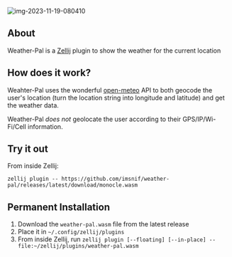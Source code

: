 ![img-2023-11-19-080410](https://github.com/imsnif/weather-pal/assets/795598/52f2d2e5-b9b8-4cf2-ab5e-c2554db71741)


## About

Weather-Pal is a [Zellij](https://github.com/zellij-org/zellij) plugin to show the weather for the current location

## How does it work?
Weahter-Pal uses the wonderful [open-meteo](https://open-meteo.com) API to both geocode the user's location (turn the location string into longitude and latitude) and get the weather data.

Weather-Pal *does not* geolocate the user according to their GPS/IP/Wi-Fi/Cell information.

## Try it out 
From inside Zellij:

```
zellij plugin -- https://github.com/imsnif/weather-pal/releases/latest/download/monocle.wasm
```

## Permanent Installation
1. Download the `weather-pal.wasm` file from the latest release
2. Place it in `~/.config/zellij/plugins`
3. From inside Zellij, run `zellij plugin [--floating] [--in-place] -- file:~/zellij/plugins/weather-pal.wasm`
